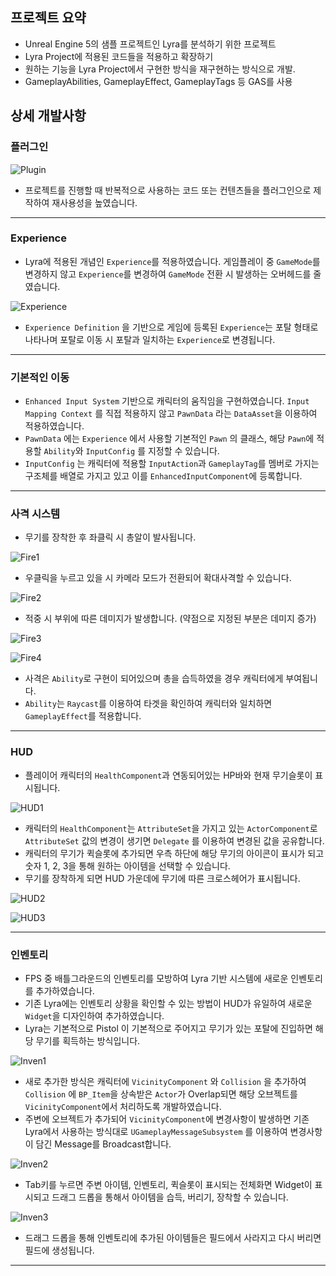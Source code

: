 ## 프로젝트 요약

- Unreal Engine 5의 샘플 프로젝트인 Lyra를 분석하기 위한 프로젝트
- Lyra Project에 적용된 코드들을 적용하고 확장하기
- 원하는 기능을 Lyra Project에서 구현한 방식을 재구현하는 방식으로 개발.
- GameplayAbilities, GameplayEffect, GameplayTags 등 GAS를 사용

## 상세 개발사항

### 플러그인

![Plugin](https://github.com/user-attachments/assets/09f5623f-da8d-485d-8f29-f43b98a55409)

- 프로젝트를 진행할 때 반복적으로 사용하는 코드 또는 컨텐츠들을 플러그인으로 제작하여 재사용성을 높였습니다.

---

### Experience

- Lyra에 적용된 개념인 `Experience`를 적용하였습니다. 게임플레이 중 `GameMode`를 변경하지 않고 `Experience`를 변경하여 `GameMode` 전환 시 발생하는 오버헤드를 줄였습니다.

![Experience](https://github.com/user-attachments/assets/dc2027b4-4f47-4aac-a6a0-17147e6cb556)

- `Experience Definition` 을 기반으로 게임에 등록된 `Experience`는 포탈 형태로 나타나며 포탈로 이동 시 포탈과 일치하는 `Experience`로 변경됩니다.

---

### 기본적인 이동

- `Enhanced Input System` 기반으로 캐릭터의 움직임을 구현하였습니다. `Input Mapping Context` 를 직접 적용하지 않고 `PawnData` 라는 `DataAsset`을 이용하여 적용하였습니다.
- `PawnData` 에는 `Experience` 에서 사용할 기본적인 `Pawn` 의 클래스, 해당 `Pawn`에 적용할 `Ability`와 `InputConfig` 를 지정할 수 있습니다.
- `InputConfig` 는 캐릭터에 적용할 `InputAction`과 `GameplayTag`를 멤버로 가지는 구조체를 배열로 가지고 있고 이를 `EnhancedInputComponent`에 등록합니다.

---

### 사격 시스템

- 무기를 장착한 후 좌클릭 시 총알이 발사됩니다.

![Fire1](https://github.com/user-attachments/assets/d80aad9b-6ae5-407f-b522-1db6a928b45d)

- 우클릭을 누르고 있을 시 카메라 모드가 전환되어 확대사격할 수 있습니다.

![Fire2](https://github.com/user-attachments/assets/f0cfab2c-f820-4a6c-910a-da3eafd42aaa)

- 적중 시 부위에 따른 데미지가 발생합니다. (약점으로 지정된 부분은 데미지 증가)

![Fire3](https://github.com/user-attachments/assets/b01fae5f-97a8-47a3-a1d1-05b9f83d8953)

![Fire4](https://github.com/user-attachments/assets/f5351840-c0de-46b6-b4cf-126f4f752d50)

- 사격은 `Ability`로 구현이 되어있으며 총을 습득하였을 경우 캐릭터에게 부여됩니다.
- `Ability`는 `Raycast`를 이용하여 타겟을 확인하여 캐릭터와 일치하면 `GameplayEffect`를 적용합니다.

---

### HUD

- 플레이어 캐릭터의 `HealthComponent`과 연동되어있는 HP바와 현재 무기슬롯이 표시됩니다.

![HUD1](https://github.com/user-attachments/assets/019ef09f-bdfa-4d42-92f1-189208050e59)

- 캐릭터의 `HealthComponent`는 `AttributeSet`을 가지고 있는 `ActorComponent`로 `AttributeSet` 값의 변경이 생기면 `Delegate` 를 이용하여 변경된 값을 공유합니다.
- 캐릭터의 무기가 퀵슬롯에 추가되면 우측 하단에 해당 무기의 아이콘이 표시가 되고 숫자 1, 2, 3을 통해 원하는 아이템을 선택할 수 있습니다.
- 무기를 장착하게 되면 HUD 가운데에 무기에 따른 크로스헤어가 표시됩니다.

![HUD2](https://github.com/user-attachments/assets/6a0823a5-c4a8-43d4-999c-50499663b2dc)

![HUD3](https://github.com/user-attachments/assets/e0dad865-79b6-4ddd-b796-f5482f7c5990)

---

### 인벤토리

- FPS 중 배틀그라운드의 인벤토리를 모방하여 Lyra 기반 시스템에 새로운 인벤토리를 추가하였습니다.
- 기존 Lyra에는 인벤토리 상황을 확인할 수 있는 방법이 HUD가 유일하여 새로운 `Widget`을 디자인하여 추가하였습니다.
- Lyra는 기본적으로 Pistol 이 기본적으로 주어지고 무기가 있는 포탈에 진입하면 해당 무기를 획득하는 방식입니다.

![Inven1](https://github.com/user-attachments/assets/3c67d38a-1ff9-4f96-bd82-46f528d5b231)

- 새로 추가한 방식은 캐릭터에 `VicinityComponent` 와 `Collision` 을 추가하여 `Collision` 에 `BP_Item`을 상속받은 `Actor`가 Overlap되면 해당 오브젝트를 `VicinityComponent`에서 처리하도록 개발하였습니다.
- 주변에 오브젝트가 추가되어 `VicinityComponent`에 변경사항이 발생하면 기존 Lyra에서 사용하는 방식대로 `UGameplayMessageSubsystem` 를 이용하여 변경사항이 담긴 Message를 Broadcast합니다.

![Inven2](https://github.com/user-attachments/assets/c1e3a7e9-4c26-47ec-b27b-5e1db5e26bb3)

- Tab키를 누르면 주변 아이템, 인벤토리, 퀵슬롯이 표시되는 전체화면 Widget이 표시되고 드래그 드롭을 통해서 아이템을 습득, 버리기, 장착할 수 있습니다.

![Inven3](https://github.com/user-attachments/assets/c2f85de1-b742-42f1-a980-147dd9eb13c9)

- 드래그 드롭을 통해 인벤토리에 추가된 아이템들은 필드에서 사라지고 다시 버리면 필드에 생성됩니다.

---
